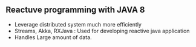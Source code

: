 
## Reactuve programming with JAVA 8

- Leverage distributed system much more efficiently
- Streams, Akka, RXJava : Used for developing reactive java application
- Handles Large amount of data.